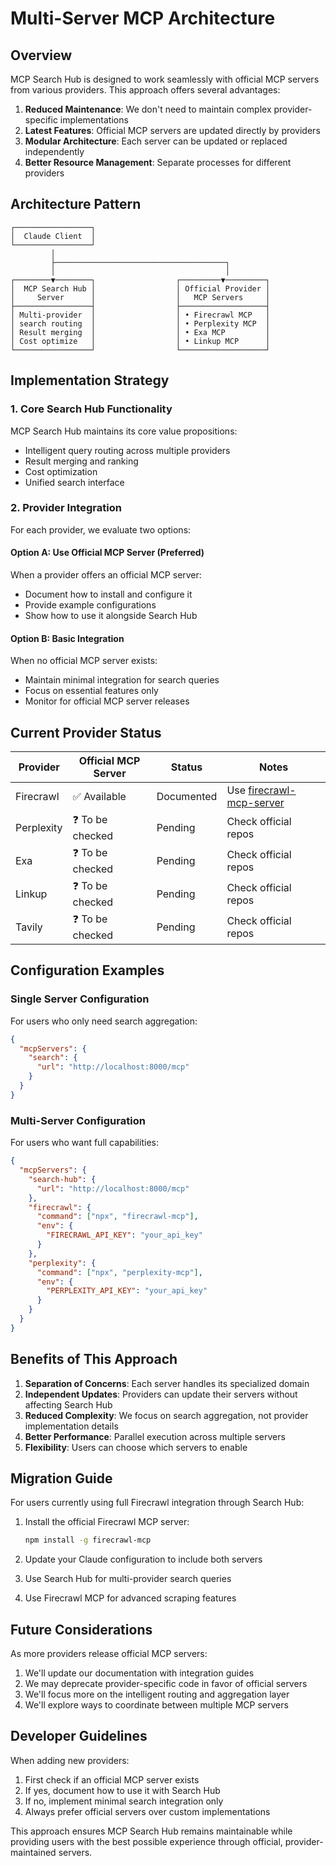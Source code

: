# Multi-Server MCP Architecture

## Overview

MCP Search Hub is designed to work seamlessly with official MCP servers from various providers. This approach offers several advantages:

1. **Reduced Maintenance**: We don't need to maintain complex provider-specific implementations
2. **Latest Features**: Official MCP servers are updated directly by providers
3. **Modular Architecture**: Each server can be updated or replaced independently
4. **Better Resource Management**: Separate processes for different providers

## Architecture Pattern

```plaintext
┌─────────────────┐
│  Claude Client  │
└─────────────────┘
         │
         ├──────────────────────────────────────┐
         │                                      │
┌────────▼────────┐                  ┌─────────▼─────────┐
│  MCP Search Hub │                  │ Official Provider │
│     Server      │                  │   MCP Servers     │
├─────────────────┤                  ├───────────────────┤
│ Multi-provider  │                  │ • Firecrawl MCP   │
│ search routing  │                  │ • Perplexity MCP  │
│ Result merging  │                  │ • Exa MCP         │
│ Cost optimize   │                  │ • Linkup MCP      │
└─────────────────┘                  └───────────────────┘
```

## Implementation Strategy

### 1. Core Search Hub Functionality

MCP Search Hub maintains its core value propositions:

- Intelligent query routing across multiple providers
- Result merging and ranking
- Cost optimization
- Unified search interface

### 2. Provider Integration

For each provider, we evaluate two options:

#### Option A: Use Official MCP Server (Preferred)

When a provider offers an official MCP server:

- Document how to install and configure it
- Provide example configurations
- Show how to use it alongside Search Hub

#### Option B: Basic Integration

When no official MCP server exists:

- Maintain minimal integration for search queries
- Focus on essential features only
- Monitor for official MCP server releases

## Current Provider Status

| Provider   | Official MCP Server | Status     | Notes                                                                          |
| ---------- | ------------------- | ---------- | ------------------------------------------------------------------------------ |
| Firecrawl  | ✅ Available        | Documented | Use [firecrawl-mcp-server](https://github.com/mendableai/firecrawl-mcp-server) |
| Perplexity | ❓ To be checked    | Pending    | Check official repos                                                           |
| Exa        | ❓ To be checked    | Pending    | Check official repos                                                           |
| Linkup     | ❓ To be checked    | Pending    | Check official repos                                                           |
| Tavily     | ❓ To be checked    | Pending    | Check official repos                                                           |

## Configuration Examples

### Single Server Configuration

For users who only need search aggregation:

```json
{
  "mcpServers": {
    "search": {
      "url": "http://localhost:8000/mcp"
    }
  }
}
```

### Multi-Server Configuration

For users who want full capabilities:

```json
{
  "mcpServers": {
    "search-hub": {
      "url": "http://localhost:8000/mcp"
    },
    "firecrawl": {
      "command": ["npx", "firecrawl-mcp"],
      "env": {
        "FIRECRAWL_API_KEY": "your_api_key"
      }
    },
    "perplexity": {
      "command": ["npx", "perplexity-mcp"],
      "env": {
        "PERPLEXITY_API_KEY": "your_api_key"
      }
    }
  }
}
```

## Benefits of This Approach

1. **Separation of Concerns**: Each server handles its specialized domain
2. **Independent Updates**: Providers can update their servers without affecting Search Hub
3. **Reduced Complexity**: We focus on search aggregation, not provider implementation details
4. **Better Performance**: Parallel execution across multiple servers
5. **Flexibility**: Users can choose which servers to enable

## Migration Guide

For users currently using full Firecrawl integration through Search Hub:

1. Install the official Firecrawl MCP server:

   ```bash
   npm install -g firecrawl-mcp
   ```

2. Update your Claude configuration to include both servers

3. Use Search Hub for multi-provider search queries

4. Use Firecrawl MCP for advanced scraping features

## Future Considerations

As more providers release official MCP servers:

1. We'll update our documentation with integration guides
2. We may deprecate provider-specific code in favor of official servers
3. We'll focus more on the intelligent routing and aggregation layer
4. We'll explore ways to coordinate between multiple MCP servers

## Developer Guidelines

When adding new providers:

1. First check if an official MCP server exists
2. If yes, document how to use it with Search Hub
3. If no, implement minimal search integration only
4. Always prefer official servers over custom implementations

This approach ensures MCP Search Hub remains maintainable while providing users with the best possible experience through official, provider-maintained servers.
